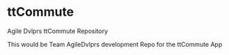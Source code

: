 # ttCommute
Agile Dvlprs ttCommute Repository

This would be Team AgileDvlprs development Repo for the ttCommute App
